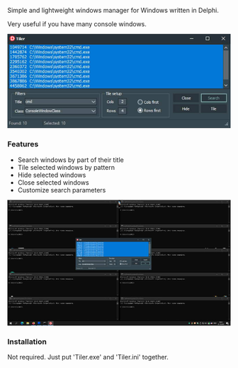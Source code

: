 Simple and lightweight windows manager for Windows written in Delphi.

Very useful if you have many console windows.

![TilerWindow](img/tiler.jpg)

### Features
* Search windows by part of their title
* Tile selected windows by pattern
* Hide selected windows
* Close selected windows
* Customize search parameters

![TiledWindows](img/tiled-windows.jpg)

### Installation
Not required.
Just put 'Tiler.exe' and 'Tiler.ini' together.
